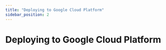 ```yaml
---
title: "Deploying to Google Cloud Platform"
sidebar_position: 2
---
```


# Deploying to Google Cloud Platform
